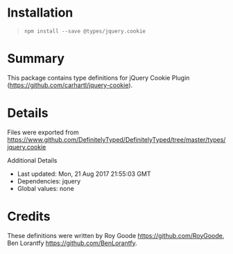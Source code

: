 # Installation
> `npm install --save @types/jquery.cookie`

# Summary
This package contains type definitions for jQuery Cookie Plugin (https://github.com/carhartl/jquery-cookie).

# Details
Files were exported from https://www.github.com/DefinitelyTyped/DefinitelyTyped/tree/master/types/jquery.cookie

Additional Details
 * Last updated: Mon, 21 Aug 2017 21:55:03 GMT
 * Dependencies: jquery
 * Global values: none

# Credits
These definitions were written by Roy Goode <https://github.com/RoyGoode>, Ben Lorantfy <https://github.com/BenLorantfy>.
